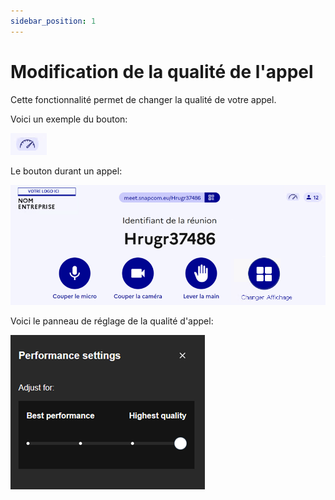 ```yaml
---
sidebar_position: 1
---
```


# Modification de la qualité de l'appel


Cette fonctionnalité permet de changer la qualité de votre appel. 

Voici un exemple du bouton:

![image](./images/bouton-qualite.png)

Le bouton durant un appel:

![image](./images/changer-qualite-1.png)

Voici le panneau de réglage de la qualité d'appel:

![image](./images/changer-qualite-2.png)

